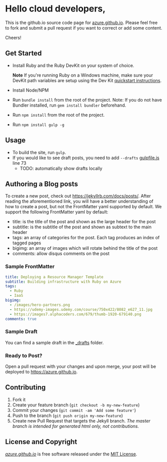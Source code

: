# Hello cloud developers,

This is the github.io source code page for [azure.github.io](http://azure.github.io). Please feel free to fork and
submit a pull request if you want to correct or add some content.

Cheers!

## Get Started

- Install Ruby and the Ruby DevKit on your system of choice.

    **Note** If you're running Ruby on a Windows machine, make sure your DevKit path variables are setup using the Dev Kit [quickstart instructions](https://github.com/oneclick/rubyinstaller/wiki/development-kit#quick-start).
- Install Node/NPM
- Run `bundle install` from the root of the project. Note: If you do not have Bundler installed, run `gem install bundler` beforehand.
- Run `npm install` from the root of the project.
- Run `npm install gulp -g`

## Usage

- To build the site, run `gulp`.
- If you would like to see draft posts, you need to add `--drafts` [gulpfile.js](./gulpfile.js) line 73
  - TODO: automatically show drafts locally

## Authoring a Blog posts

To create a new post, check out https://jekyllrb.com/docs/posts/. After reading the aforementioned link, you
will have a better understanding of how to create a post, but not the FrontMatter yaml supported by default. 
We support the following FrontMatter yaml by default:

- title: is the title of the post and shown as the large header for the post
- subtitle: is the subtitle of the post and shown as subtext to the main header
- tags: an array of categories for the post. Each tag produces an index of tagged pages
- bigimg: an array of images which will rotate behind the title of the post
- comments: allow disqus comments on the post

### Sample FrontMatter

```yaml
title: Deploying a Resource Manager Template
subtitle: Building infrastructure with Ruby on Azure
tags:
  - Ruby
  - IaaS
bigimg:
  - /images/hero-partners.png
  - https://udemy-images.udemy.com/course/750x422/8082_e627_11.jpg
  - https://images7.alphacoders.com/679/thumb-1920-679140.png
comments: true
```

### Sample Draft

You can find a sample draft in the [_drafts](./_drafts) folder.

### Ready to Post?

Open a pull request with your changes and upon merge, your post will be deployed to https://azure.github.io.

## Contributing

1. Fork it
2. Create your feature branch (`git checkout -b my-new-feature`)
3. Commit your changes (`git commit -am 'Add some feature'`)
4. Push to the branch (`git push origin my-new-feature`)
5. Create new Pull Request that targets the Jekyll branch. *The master branch is intended for generated html only, not contributions.*

## License and Copyright

*[azure.github.io](http://azure.github.io)* is free software released under the [MIT License](http://www.opensource.org/licenses/MIT).
